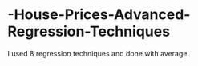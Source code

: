 # -House-Prices-Advanced-Regression-Techniques
I used 8 regression techniques and done with average. 
